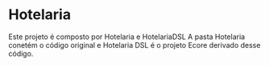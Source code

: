 # Hotelaria

Este projeto é composto por Hotelaria e HotelariaDSL
A pasta Hotelaria conetém o código original e Hotelaria DSL é o projeto Ecore derivado desse código.
